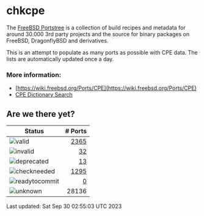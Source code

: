# chkcpe

The [FreeBSD Portstree](https://cgit.freebsd.org/ports) is a collection of build recipes
and metadata for around 30.000 3rd party projects and the source for binary packages on
FreeBSD, DragonflyBSD and derivatives.

This is an attempt to populate as many ports as possible with CPE data. The lists are
automatically updated once a day.

### More information:
* [https://wiki.freebsd.org/Ports/CPE](https://wiki.freebsd.org/Ports/CPE)
* [CPE Dictionary Search](http://web.nvd.nist.gov/view/cpe/search)


## Are we there yet?

| Status                                                              | # Ports                                                                |
| --------------------------------------------------------------------| ---------------------------------------------------------------------: |
| ![valid](https://img.shields.io/badge/valid-brightgreen)            | [2365](https://github.com/decke/chkcpe/wiki/valid)                 |
| ![invalid](https://img.shields.io/badge/invalid-red)                | [32](https://github.com/decke/chkcpe/wiki/invalid)             |
| ![deprecated](https://img.shields.io/badge/deprecated-red)          | [13](https://github.com/decke/chkcpe/wiki/deprecated)       |
| ![checkneeded](https://img.shields.io/badge/checkneeded-orange)     | [1295](https://github.com/decke/chkcpe/wiki/checkneeded)     |
| ![readytocommit](https://img.shields.io/badge/readytocommit-orange) | [0](https://github.com/decke/chkcpe/wiki/readytocommit) |
| ![unknown](https://img.shields.io/badge/unknown-grey)               | 28136 | |

Last updated: Sat Sep 30 02:55:03 UTC 2023
